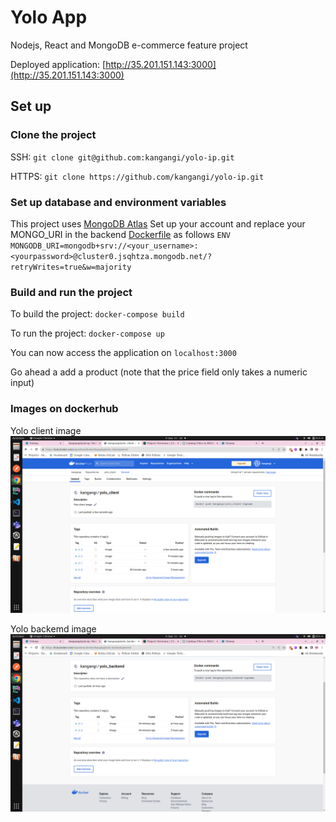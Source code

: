 # Yolo App
Nodejs, React and MongoDB e-commerce feature project

Deployed application: [http://35.201.151.143:3000](http://35.201.151.143:3000)

## Set up 
### Clone the project 
SSH: 
    `git clone git@github.com:kangangi/yolo-ip.git`

HTTPS:
    `git clone https://github.com/kangangi/yolo-ip.git`


### Set up database and environment variables
This project uses [MongoDB Atlas](https://www.mongodb.com/atlas/database) 
Set up your account and replace your MONGO_URI in the backend [Dockerfile](/backend/Dockerfile) as follows
    `ENV MONGODB_URI=mongodb+srv://<your_username>:<yourpassword>@cluster0.jsqhtza.mongodb.net/?retryWrites=true&w=majority`

### Build and run the project
To build the project:
    `docker-compose build`

To run the project:
`docker-compose up`

You can now access the application on 
`localhost:3000`

Go ahead a add a product (note that the price field only takes a numeric input)


### Images on dockerhub
Yolo client image
![yolo_client_image](/images/dockerhub_yolo_client.png)

Yolo backemd image
![yolo_backend_image](/images/dockerhub_yolo_backend.png)